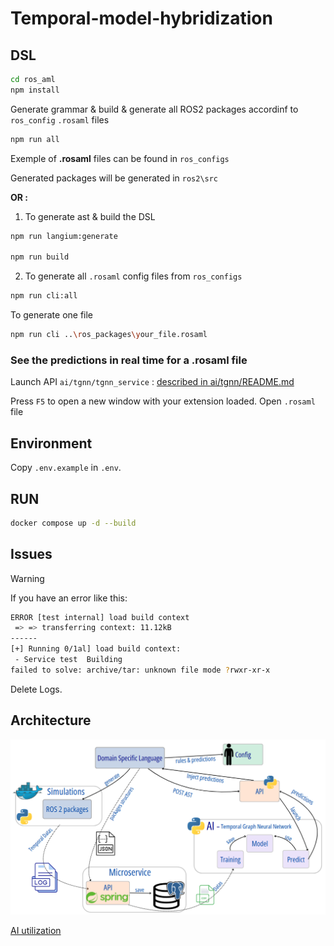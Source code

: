 # Temporal-model-hybridization

## DSL

```bash
cd ros_aml
npm install
```

Generate grammar & build & generate all ROS2 packages accordinf to `ros_config` `.rosaml` files

```bash
npm run all
```

Exemple of **.rosaml** files can be found in `ros_configs`

Generated packages will be generated in `ros2\src`

**OR :**

1. To generate ast & build the DSL

```bash
npm run langium:generate

npm run build
```

2. To generate all `.rosaml` config files from `ros_configs`

```bash
npm run cli:all
```

To generate one file

```bash
npm run cli ..\ros_packages\your_file.rosaml
```

### See the predictions in real time for a .rosaml file

Launch API `ai/tgnn/tgnn_service` : [described in ai/tgnn/README.md](ai/tgnn/README.md)

Press `F5` to open a new window with your extension loaded.
Open `.rosaml` file

## Environment

Copy `.env.example` in `.env`.

## RUN

```bash
docker compose up -d --build
```

## Issues

> [!Warning]
> If you have an error like this:

```sh
ERROR [test internal] load build context                                                                                                                                                                                                                                                 0.0s
 => => transferring context: 11.12kB                                                                                                                                                                                                                                                         0.0s
------
[+] Running 0/1al] load build context:
 - Service test  Building                                                                                                                                                                                                                                                                    0.8s
failed to solve: archive/tar: unknown file mode ?rwxr-xr-x
```

Delete Logs.

## Architecture

![architecture](readme_pictures/architecture.png)

[AI utilization](ai/tgnn/README.md)
